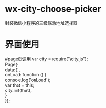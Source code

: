 # wx-city-choose-picker
封装微信小程序的三级联动地址选择器
# 界面使用
<!--
  <!template is="addressPicker" data="{{provinceIndex:city.provinceIndex,cityIndex:city.cityIndex,districtIndex:city.districtIndex,province:city.province,city:city.city[city.selectedProvince],district:city.district[city.selectedCity]}}"/>
  -->

#page页调用
  var city = require("/city.js");<br>
  Page({<br>
     data:{},<br>
     onLoad: function () {<br>
        console.log('onLoad');<br>
        var that = this;<br>
        city.init(that);<br>
     }<br>
  });
